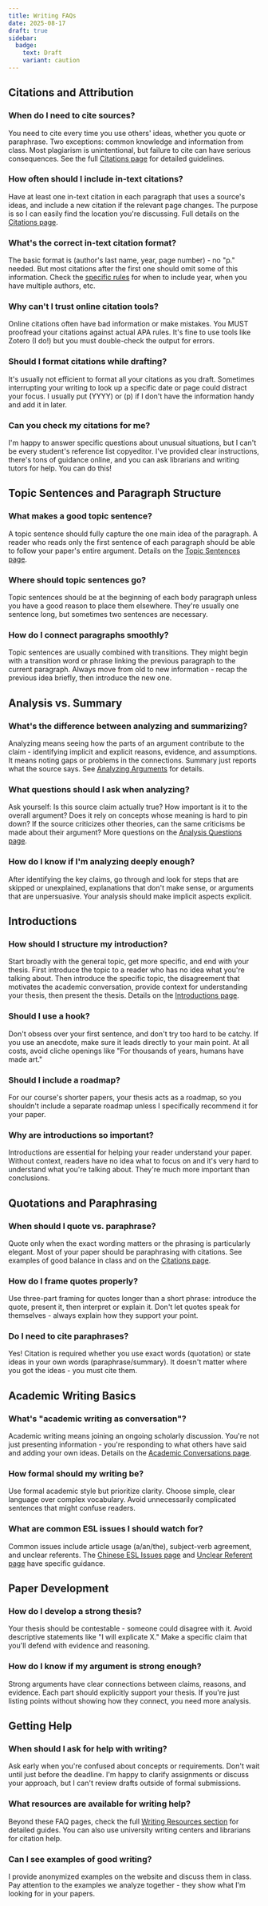 ```yaml
---
title: Writing FAQs
date: 2025-08-17
draft: true
sidebar:
  badge:
    text: Draft
    variant: caution
---
```

## Citations and Attribution

### When do I need to cite sources?

You need to cite every time you use others' ideas, whether you quote or paraphrase. Two exceptions: common knowledge and information from class. Most plagiarism is unintentional, but failure to cite can have serious consequences. See the full [Citations page](/course-ntw2029/resources/writing/citations) for detailed guidelines.

### How often should I include in-text citations?

Have at least one in-text citation in each paragraph that uses a source's ideas, and include a new citation if the relevant page changes. The purpose is so I can easily find the location you're discussing. Full details on the [Citations page](/course-ntw2029/resources/writing/citations#x-every-single-sentence).

### What's the correct in-text citation format?

The basic format is (author's last name, year, page number) - no "p." needed. But most citations after the first one should omit some of this information. Check the [specific rules](/course-ntw2029/resources/writing/citations) for when to include year, when you have multiple authors, etc.

### Why can't I trust online citation tools?

Online citations often have bad information or make mistakes. You MUST proofread your citations against actual APA rules. It's fine to use tools like Zotero (I do!) but you must double-check the output for errors.

### Should I format citations while drafting?

It's usually not efficient to format all your citations as you draft. Sometimes interrupting your writing to look up a specific date or page could distract your focus. I usually put (YYYY) or (p) if I don't have the information handy and add it in later.

### Can you check my citations for me?

I'm happy to answer specific questions about unusual situations, but I can't be every student's reference list copyeditor. I've provided clear instructions, there's tons of guidance online, and you can ask librarians and writing tutors for help. You can do this!

## Topic Sentences and Paragraph Structure

### What makes a good topic sentence?

A topic sentence should fully capture the one main idea of the paragraph. A reader who reads only the first sentence of each paragraph should be able to follow your paper's entire argument. Details on the [Topic Sentences page](/course-ntw2029/resources/writing/topic-sentences).

### Where should topic sentences go?

Topic sentences should be at the beginning of each body paragraph unless you have a good reason to place them elsewhere. They're usually one sentence long, but sometimes two sentences are necessary.

### How do I connect paragraphs smoothly?

Topic sentences are usually combined with transitions. They might begin with a transition word or phrase linking the previous paragraph to the current paragraph. Always move from old to new information - recap the previous idea briefly, then introduce the new one.

## Analysis vs. Summary

### What's the difference between analyzing and summarizing?

Analyzing means seeing how the parts of an argument contribute to the claim - identifying implicit and explicit reasons, evidence, and assumptions. It means noting gaps or problems in the connections. Summary just reports what the source says. See [Analyzing Arguments](/course-ntw2029/resources/writing/analyzing-arguments) for details.

### What questions should I ask when analyzing?

Ask yourself: Is this source claim actually true? How important is it to the overall argument? Does it rely on concepts whose meaning is hard to pin down? If the source criticizes other theories, can the same criticisms be made about their argument? More questions on the [Analysis Questions page](/course-ntw2029/resources/writing/analysis-questions).

### How do I know if I'm analyzing deeply enough?

After identifying the key claims, go through and look for steps that are skipped or unexplained, explanations that don't make sense, or arguments that are unpersuasive. Your analysis should make implicit aspects explicit.

## Introductions

### How should I structure my introduction?

Start broadly with the general topic, get more specific, and end with your thesis. First introduce the topic to a reader who has no idea what you're talking about. Then introduce the specific topic, the disagreement that motivates the academic conversation, provide context for understanding your thesis, then present the thesis. Details on the [Introductions page](/course-ntw2029/resources/writing/introductions-orienting).

### Should I use a hook?

Don't obsess over your first sentence, and don't try too hard to be catchy. If you use an anecdote, make sure it leads directly to your main point. At all costs, avoid cliche openings like "For thousands of years, humans have made art."

### Should I include a roadmap?

For our course's shorter papers, your thesis acts as a roadmap, so you shouldn't include a separate roadmap unless I specifically recommend it for your paper.

### Why are introductions so important?

Introductions are essential for helping your reader understand your paper. Without context, readers have no idea what to focus on and it's very hard to understand what you're talking about. They're much more important than conclusions.

## Quotations and Paraphrasing

### When should I quote vs. paraphrase?

Quote only when the exact wording matters or the phrasing is particularly elegant. Most of your paper should be paraphrasing with citations. See examples of good balance in class and on the [Citations page](/course-ntw2029/resources/writing/citations).

### How do I frame quotes properly?

Use three-part framing for quotes longer than a short phrase: introduce the quote, present it, then interpret or explain it. Don't let quotes speak for themselves - always explain how they support your point.

### Do I need to cite paraphrases?

Yes! Citation is required whether you use exact words (quotation) or state ideas in your own words (paraphrase/summary). It doesn't matter where you got the ideas - you must cite them.

## Academic Writing Basics

### What's "academic writing as conversation"?

Academic writing means joining an ongoing scholarly discussion. You're not just presenting information - you're responding to what others have said and adding your own ideas. Details on the [Academic Conversations page](/course-ntw2029/resources/writing/academic-conversations).

### How formal should my writing be?

Use formal academic style but prioritize clarity. Choose simple, clear language over complex vocabulary. Avoid unnecessarily complicated sentences that might confuse readers.

### What are common ESL issues I should watch for?

Common issues include article usage (a/an/the), subject-verb agreement, and unclear referents. The [Chinese ESL Issues page](/course-ntw2029/resources/writing/chinese-esl-issues) and [Unclear Referent page](/course-ntw2029/resources/writing/unclear-referent) have specific guidance.

## Paper Development

### How do I develop a strong thesis?

Your thesis should be contestable - someone could disagree with it. Avoid descriptive statements like "I will explicate X." Make a specific claim that you'll defend with evidence and reasoning.

### How do I know if my argument is strong enough?

Strong arguments have clear connections between claims, reasons, and evidence. Each part should explicitly support your thesis. If you're just listing points without showing how they connect, you need more analysis.

## Getting Help

### When should I ask for help with writing?

Ask early when you're confused about concepts or requirements. Don't wait until just before the deadline. I'm happy to clarify assignments or discuss your approach, but I can't review drafts outside of formal submissions.

### What resources are available for writing help?

Beyond these FAQ pages, check the full [Writing Resources section](/course-ntw2029/resources/writing) for detailed guides. You can also use university writing centers and librarians for citation help.

### Can I see examples of good writing?

I provide anonymized examples on the website and discuss them in class. Pay attention to the examples we analyze together - they show what I'm looking for in your papers.
